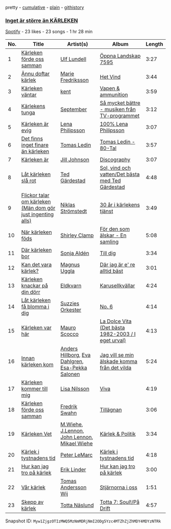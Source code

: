 pretty - [cumulative](/playlists/cumulative/2PMlGn5a2jxukdhCYQyQvG.md) - [plain](/playlists/plain/2PMlGn5a2jxukdhCYQyQvG) - [githistory](https://github.githistory.xyz/mackorone/spotify-playlist-archive/blob/main/playlists/plain/2PMlGn5a2jxukdhCYQyQvG)

### [Inget är större än KÄRLEKEN](https://open.spotify.com/playlist/2PMlGn5a2jxukdhCYQyQvG)

> 

[Spotify](https://open.spotify.com/user/spotify) - 23 likes - 23 songs - 1 hr 28 min

| No. | Title | Artist(s) | Album | Length |
|---|---|---|---|---|
| 1 | [Kärleken förde oss samman](https://open.spotify.com/track/5qXlOxhdaMNnSfuciYmIWK) | [Ulf Lundell](https://open.spotify.com/artist/5kFHS4mQd9W0r7qDp8ec9A) | [Öppna Landskap 7595](https://open.spotify.com/album/7aB0bPRv2elnc0Ou1whaty) | 3:27 |
| 2 | [Ännu doftar kärlek](https://open.spotify.com/track/2cvgUpzXjHLtoE6P8SccL6) | [Marie Fredriksson](https://open.spotify.com/artist/4YkPXMsmFf3K2XFHPddqFU) | [Het Vind](https://open.spotify.com/album/3FSeVAROTnxA1143QnIrHR) | 3:44 |
| 3 | [Kärleken väntar](https://open.spotify.com/track/6jvqpOz4CrGUIk7d5iaI7i) | [kent](https://open.spotify.com/artist/4KXp3xtaz1wWXnu5u34eVX) | [Vapen & ammunition](https://open.spotify.com/album/2DGzTm2R2v3G0IjnxXtP3Y) | 3:59 |
| 4 | [Kärlekens tunga](https://open.spotify.com/track/2CaHPISDeB7ub0V71igOs0) | [September](https://open.spotify.com/artist/6VX2R9L0O0d6qPvqGuIH7b) | [Så mycket bättre \- musiken från TV\-programmet](https://open.spotify.com/album/5bxPcPCCnLnsdAi27KZMO8) | 3:12 |
| 5 | [Kärleken är evig](https://open.spotify.com/track/6O0DtbGGeDMBSGBDhFCxrG) | [Lena Philipsson](https://open.spotify.com/artist/7rZYHhxGKbe1XepzlpDlKm) | [100% Lena Philipsson](https://open.spotify.com/album/0Uii6Rh3iHnzyz0HIXcRue) | 3:07 |
| 6 | [Det finns inget finare än kärleken](https://open.spotify.com/track/1Qid5jX73gnIxx7RmRxDiq) | [Tomas Ledin](https://open.spotify.com/artist/518rTAIFPwQjLUSi4Pdzzn) | [Tomas Ledin \- 80\-Tal](https://open.spotify.com/album/0YdkVmcOnLjq178i8I2RzK) | 3:57 |
| 7 | [Kärleken är](https://open.spotify.com/track/3JhvBSXoWXJnKGzCmPlaxV) | [Jill Johnson](https://open.spotify.com/artist/2aaGbpl5Y2ykZsNFZM6ofw) | [Discography](https://open.spotify.com/album/2HkYSJxNf8FLikNbc08uFB) | 3:07 |
| 8 | [Låt kärleken slå rot](https://open.spotify.com/track/2FuazTK4ewgx5QytkCjotZ) | [Ted Gärdestad](https://open.spotify.com/artist/6zpub6jbY6CdrcqQsDq8P4) | [Sol, vind och vatten/Det bästa med Ted Gärdestad](https://open.spotify.com/album/5nFegfmG4jQHvYVX0Mgr2A) | 4:48 |
| 9 | [Flickor talar om kärleken \(Män dom gör just ingenting alls\)](https://open.spotify.com/track/5TH3Ce4KIBNhsJ0ivYtI8Y) | [Niklas Strömstedt](https://open.spotify.com/artist/3nEiRzdQNmkUgoknNt9IRu) | [30 år i kärlekens tjänst](https://open.spotify.com/album/3BV8m4wlM1r0KTcYzTKBdY) | 3:49 |
| 10 | [När kärleken föds](https://open.spotify.com/track/7sro3mszYy7jOUQRXPaFnV) | [Shirley Clamp](https://open.spotify.com/artist/09AdawDC7B5zcphs18nRB7) | [För den som älskar \- En samling](https://open.spotify.com/album/4rvN0YQiXEunShsrdJCfrv) | 5:08 |
| 11 | [Där kärleken bor](https://open.spotify.com/track/0bBnjEQLVnnYYOkUissTgY) | [Sonja Aldén](https://open.spotify.com/artist/3XyHsKlvXenLURpECPEQOJ) | [Till dig](https://open.spotify.com/album/7ens1nd6FrbqGdyVGFkmVV) | 3:34 |
| 12 | [Kan det vara kärlek?](https://open.spotify.com/track/6ls0wAza0bSqu86g4g2rX2) | [Magnus Uggla](https://open.spotify.com/artist/30j6YCWLSp59jLF7yIYZWq) | [Där jag är e' re alltid bäst](https://open.spotify.com/album/1w6BUXRzFVMCW1YPvpDKNE) | 3:01 |
| 13 | [Kärleken knackar på din dörr](https://open.spotify.com/track/7tYXm0UqcMXNlGEsyd3J5D) | [Eldkvarn](https://open.spotify.com/artist/6TLywjDgcz3M1rTrX7ht5k) | [Karusellkvällar](https://open.spotify.com/album/62NPjfTQIWJElWV9cqFx8c) | 4:24 |
| 14 | [Låt kärleken få blomma i dig](https://open.spotify.com/track/3d4Lk0hRjHiWM9oIAcrvLC) | [Suzzies Orkester](https://open.spotify.com/artist/1YqNwBtZfItNvcpXzLbX4M) | [No\. 6](https://open.spotify.com/album/75pH0Zvrx0ZwxkLPFAlzjF) | 4:14 |
| 15 | [Kärleken var här](https://open.spotify.com/track/4fQoN0IhJT7NeChfQCX10k) | [Mauro Scocco](https://open.spotify.com/artist/0qC4DawW3xCirhuq5cvaKV) | [La Dolce Vita \(Det bästa 1982\-2003 / I eget urval\)](https://open.spotify.com/album/2NGxRightYBo8RnHOcwB4z) | 4:13 |
| 16 | [Innan kärleken kom](https://open.spotify.com/track/3D8k8emHwhx1RycGGXlmRl) | [Anders Hillborg](https://open.spotify.com/artist/6FJvb2eSpRIXvmvp1aAw7y), [Eva Dahlgren](https://open.spotify.com/artist/7IK2JpZglDYTrso4ILEKE0), [Esa\-Pekka Salonen](https://open.spotify.com/artist/3ilNZUdmNZ2nUcuAOIpsQl) | [Jag vill se min älskade komma från det vilda](https://open.spotify.com/album/7CLwbwJZeQNgg5rNfBoblI) | 5:24 |
| 17 | [Kärleken kommer till mig](https://open.spotify.com/track/291cB8keJoovslNnLnf7ar) | [Lisa Nilsson](https://open.spotify.com/artist/68QvqbdqwqqjW39YpUJHdG) | [Viva](https://open.spotify.com/album/3ghiuEEqgvNIbkfglzpGlR) | 4:19 |
| 18 | [Kärleken förde oss samman](https://open.spotify.com/track/09hVKZy6krYSKeuPeAcQUl) | [Fredrik Swahn](https://open.spotify.com/artist/7iUozbj4mpGiS8efljAJMi) | [Tillägnan](https://open.spotify.com/album/5m9ILNgpFxvzLmAj4LKm7g) | 3:06 |
| 19 | [Kärleken Vet](https://open.spotify.com/track/2kpmQKlGQVm2TieZX5uESD) | [M.Wiehe](https://open.spotify.com/artist/0cPf4fZAZWAuBiSRHvG5vw), [J.Lennon](https://open.spotify.com/artist/0L5BT6lEcMKHfHd71pDRuG), [John Lennon](https://open.spotify.com/artist/4x1nvY2FN8jxqAFA0DA02H), [Mikael Wiehe](https://open.spotify.com/artist/3VOOmK7ZqJNgOPN1hopJuL) | [Kärlek & Politik](https://open.spotify.com/album/004eLpAYrYXTp9DKaTahaO) | 3:34 |
| 20 | [Kärlek i tystnadens tid](https://open.spotify.com/track/00BGuaCoOjX73GTzRHohBV) | [Peter LeMarc](https://open.spotify.com/artist/4VKbol7eCoEJUemlKvE3Ve) | [Kärlek i tystnadens tid](https://open.spotify.com/album/1qMMT4jrm6cysve9Ekx9Pc) | 4:18 |
| 21 | [Hur kan jag tro på kärlek](https://open.spotify.com/track/6LHiWj1UWJqDpCOrOdqlmz) | [Erik Linder](https://open.spotify.com/artist/2izs0rOq0gbFr94IBvkH43) | [Hur kan jag tro på kärlek](https://open.spotify.com/album/4AvlySrJNiuWoLTAdmCgIv) | 3:00 |
| 22 | [Vår kärlek](https://open.spotify.com/track/7knrIkdroV8De0YFaLEXyO) | [Tomas Andersson Wij](https://open.spotify.com/artist/2j8XNrT8TQH4JMeyEMJYfL) | [Stjärnorna i oss](https://open.spotify.com/album/3Y4rgJpTx96M0D741TuZ5d) | 1:51 |
| 23 | [Skepp av kärlek](https://open.spotify.com/track/5FQAcL4impVeJyC37QbdZp) | [Totta Näslund](https://open.spotify.com/artist/09J3FFqSQVVQlrakhizg9v) | [Totta 7: Soul!/På Drift](https://open.spotify.com/album/5ljn6N5m53yEkK4yxGIYtX) | 4:57 |

Snapshot ID: `Myw1ZjgzOTIzMWQ5MzNmMDRjNmI2ODg5Yzc4MTZhZjZhMDY4MDYzNTRk`